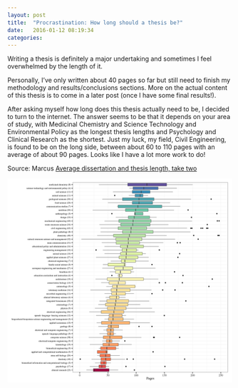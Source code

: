 ```yaml
---
layout: post
title:  "Procrastination: How long should a thesis be?"
date:   2016-01-12 08:19:34
categories:  
---
```

Writing a thesis is definitely a major undertaking and sometimes I feel overwhelmed by the length of it.

Personally, I’ve only written about 40 pages so far but still need to finish my methodology and results/conclusions sections. More on the actual content of this thesis is to come in a later post (once I have some final results!). 

After asking myself how long does this thesis actually need to be, I decided to turn to the internet. The answer seems to be that it depends on your area of study, with Medicinal Chemistry and Science Technology and Environmental Policy as the longest thesis lengths and Psychology and Clinical Research as the shortest. Just my luck, my field, Civil Engineering, is found to be on the long side, between about 60 to 110 pages with an average of about 90 pages. Looks like I have a lot more work to do!


Source: Marcus [Average dissertation and thesis length, take two](https://beckmw.wordpress.com/2014/07/15/average-dissertation-and-thesis-length-take-two/)


![Thesis Length](/images/thesis_length.png)
